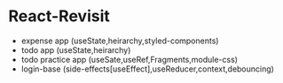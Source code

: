 # React-Revisit

- expense app (useState,heirarchy,styled-components)
- todo app (useState,heirarchy)
- todo practice app (useSate,useRef,Fragments,module-css)
- login-base (side-effects[useEffect],useReducer,context,debouncing)